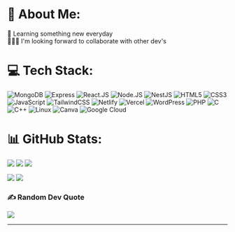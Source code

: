 # 💫 About Me:
🌱 Learning something new everyday <br> 👨🏻‍💻 I'm looking forward to collaborate with other dev's

# 💻 Tech Stack:
![MongoDB](https://img.shields.io/badge/mongodb-001E2B?style=for-the-badge&logo=mongodb&logoColor=00ED64)
![Express](https://img.shields.io/badge/Express.js-404D59?style=for-the-badge)
![React.JS](https://img.shields.io/badge/React.js-%2320232a.svg?style=for-the-badge&logo=react&logoColor=%2361DAFB)
![Node.JS](https://img.shields.io/badge/Node.js-43853D?style=for-the-badge&logo=node.js&logoColor=white)
![NestJS](https://img.shields.io/static/v1?style=for-the-badge&message=NestJS&color=E0234E&logo=NestJS&logoColor=FFFFFF&label=)
![HTML5](https://img.shields.io/badge/html5-%23E34F26.svg?style=for-the-badge&logo=html5&logoColor=white)
![CSS3](https://img.shields.io/badge/css3-%231572B6.svg?style=for-the-badge&logo=css3&logoColor=white)
![JavaScript](https://img.shields.io/badge/javascript-%23323330.svg?style=for-the-badge&logo=javascript&logoColor=%23F7DF1E)
![TailwindCSS](https://img.shields.io/badge/tailwindcss-%2338B2AC.svg?style=for-the-badge&logo=tailwind-css&logoColor=white) 
![Netlify](https://img.shields.io/badge/netlify-%23000000.svg?style=for-the-badge&logo=netlify&logoColor=#00C7B7) 
![Vercel](https://img.shields.io/badge/Vercel-000000?style=for-the-badge&logo=vercel&logoColor=white)
![WordPress](https://img.shields.io/badge/Wordpress-21759B?style=for-the-badge&logo=wordpress&logoColor=white)
![PHP](https://img.shields.io/badge/PHP-777BB4?style=for-the-badge&logo=php&logoColor=white)
![C](https://img.shields.io/badge/c-%2300599C.svg?style=for-the-badge&logo=c&logoColor=white)
![C++](https://img.shields.io/badge/c++-%2300599C.svg?style=for-the-badge&logo=c%2B%2B&logoColor=white)
![Linux](https://img.shields.io/badge/Linux-FCC624?style=for-the-badge&logo=linux&logoColor=black)
![Canva](https://img.shields.io/badge/Canva-%2300C4CC.svg?style=for-the-badge&logo=Canva&logoColor=white)
![Google Cloud](https://img.shields.io/badge/Google%20Cloud-%234285F4.svg?style=for-the-badge&logo=google-cloud&logoColor=white)
  
# 📊 GitHub Stats:
![](http://github-profile-summary-cards.vercel.app/api/cards/profile-details?username=itsvaibhavmishra&theme=radical)
![](http://github-profile-summary-cards.vercel.app/api/cards/repos-per-language?username=itsvaibhavmishra&theme=moonlight)
![](http://github-profile-summary-cards.vercel.app/api/cards/most-commit-language?username=itsvaibhavmishra&theme=moonlight)

![](https://github-readme-stats.vercel.app/api?username=itsvaibhavmishra&theme=nightowl&hide_border=false&include_all_commits=false&count_private=false)
![](https://github-readme-streak-stats.herokuapp.com/?user=itsvaibhavmishra&theme=nightowl&hide_border=false)<br/>

### ✍️ Random Dev Quote
![](https://quotes-github-readme.vercel.app/api?type=horizontal&theme=radical)

<hr>
